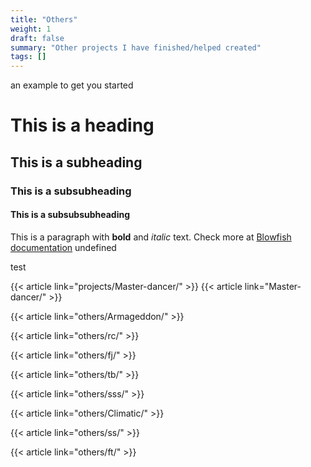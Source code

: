 ```yaml
---
title: "Others"
weight: 1
draft: false
summary: "Other projects I have finished/helped created"
tags: []
---
```

 an example to get you started
# This is a heading
## This is a subheading
### This is a subsubheading
#### This is a subsubsubheading
This is a paragraph with **bold** and *italic* text.
Check more at [Blowfish documentation](https://blowfish.page/)
undefined

test 

{{< article link="projects/Master-dancer/" >}} 
{{< article link="Master-dancer/" >}} 

{{< article link="others/Armageddon/" >}} 

{{< article link="others/rc/" >}} 

{{< article link="others/fj/" >}}

{{< article link="others/tb/" >}} 

{{< article link="others/sss/" >}} 

{{< article link="others/Climatic/" >}} 

{{< article link="others/ss/" >}} 

{{< article link="others/ft/" >}}
